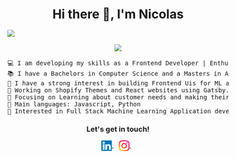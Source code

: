 <h1 align="center"> Hi there 👋, I'm Nicolas</h1>

<a target="_blank" href="https://www.stefanosst.gr"><img src="https://i.pinimg.com/originals/42/1c/8b/421c8b9bbaf3c663903a1ac53e7add13.gif"/></a>

<p align="center">
  <a href="https://github.com/Bouaskaoun">
    <img src="https://readme-typing-svg.herokuapp.com/?lines=Web+Developer%20|Code%20|NoCode;JavaScript%20|%20HTML%20|%20CSS;Building+Accessible+UIs;Enhancing+User+Experience;Continuous+Learner;center=true&width=380&height=45">
  </a>
</p>


<pre>
💻 I am developing my skills as a Frontend Developer | Enthuastic about new technologies
📚 I have a Bachelors in Computer Science and a Masters in Artificial Intelligence & Deep Learning
📝 I have a strong interest in building Frontend Uis for ML applications
🔭 Working on Shopify Themes and React websites using Gatsby.js
🌱 Focusing on Learning about customer needs and making their lives easier
🌟 Main languages: Javascript, Python
🚩 Interested in Full Stack Machine Learning Application development
</pre>


<div align="center">
  <h3><b>Let's get in touch! </b></h3>
  </div>
<p align="center">
<a href="https://www.linkedin.com/in/stefanos-stamoulis/" target="_blank">
  <img align="center" alt="Stefanos Stamoulis | Linkedin" width="24px" src="https://github.com/SatYu26/SatYu26/blob/master/Assets/Linkedin.svg" />
</a> &nbsp;&nbsp;
<a href="https://www.instagram.com/steve.frontdev/" target="_blank">
  <img align="center" alt="Stefanos Stamoulis | Instagram" width="24px" src="https://github.com/SatYu26/SatYu26/blob/master/Assets/Instagram.svg" />
</a> &nbsp;&nbsp;

